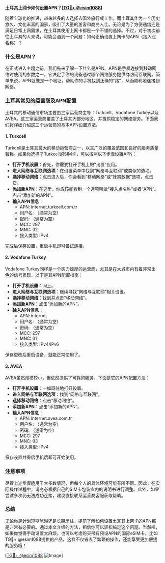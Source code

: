 **土耳其上网卡如何设置APN？[[TG💪+ @esim1088](https://t.me/s/esim1088)]**

随着全球化的推进，越来越多的人选择去国外旅行或工作。而土耳其作为一个历史悠久、文化丰富的国家，吸引了大量的游客和商务人士。无论是为了方便通信还是满足日常上网需求，在土耳其使用上网卡都是一个不错的选择。不过，对于初次前往土耳其的人来说，可能会遇到一个问题：如何正确设置上网卡的APN（接入点名称）？

### 什么是APN？
在正式进入主题之前，我们先来了解一下什么是APN。APN是手机连接到移动网络时使用的参数之一，它决定了你的设备通过哪个网络服务提供商访问互联网。简单来说，APN就像是一个地址，帮助你的手机找到正确的“路”，从而顺利地连接到网络。

### 土耳其常见的运营商及APN配置
土耳其的移动通信市场主要由三家运营商主导：Turkcell、Vodafone Turkey以及AVEA。这三家运营商覆盖了土耳其大部分地区，并提供稳定的网络服务。下面我们将详细介绍这三个运营商的基本APN设置方法。

#### 1. Turkcell
Turkcell是土耳其最大的移动运营商之一，以其广泛的覆盖范围和良好的服务质量著称。如果你选择了Turkcell的SIM卡，可以按照以下步骤设置APN：

- **打开手机设置**：首先，你需要打开手机上的“设置”应用。
- **进入网络与互联网选项**：在设置菜单中找到“网络与互联网”或类似的选项。
- **选择移动网络**：点击进入后，你会看到“移动网络”或“蜂窝数据”选项，点击它。
- **添加新APN**：在这里，你应该能看到一个选项叫做“接入点名称”或者“APN”。点击“添加新的APN”。
- **输入APN信息**：
  - APN: internet.turkcell.com.tr
  - 用户名: （通常为空）
  - 密码: （通常为空）
  - MCC: 297
  - MNC: 02
  - 接入类型: IPv4

完成后保存设置，重启手机即可尝试连接。

#### 2. Vodafone Turkey
Vodafone Turkey同样是一个实力雄厚的运营商，尤其是在大城市内有着非常出色的信号表现。以下是其APN配置指南：

- **打开手机设置**：同上。
- **进入网络与互联网选项**：继续寻找“网络与互联网”相关设置。
- **选择移动网络**：找到并点击“移动网络”。
- **添加新APN**：点击“添加新的APN”。
- **输入APN信息**：
  - APN: internet
  - 用户名: （通常为空）
  - 密码: （通常为空）
  - MCC: 297
  - MNC: 01
  - 接入类型: IPv4/IPv6

保存更改后重启设备，就能正常使用了。

#### 3. AVEA
AVEA虽然规模较小，但依然提供了可靠的服务。下面是它的APN配置方法：

- **打开手机设置**：一如既往地打开设置。
- **进入网络与互联网选项**：找到“网络与互联网”。
- **选择移动网络**：点击“移动网络”。
- **添加新APN**：点击“添加新的APN”。
- **输入APN信息**：
  - APN: internet.avea.com.tr
  - 用户名: （通常为空）
  - 密码: （通常为空）
  - MCC: 297
  - MNC: 03
  - 接入类型: IPv4

保存设置并重启手机后即可开始使用。

### 注意事项
尽管上述步骤适用于大多数情况，但每个人的具体环境可能有所不同。因此，在实际操作过程中，请务必根据自己的SIM卡包装盒内的说明书进行调整。此外，如果尝试多次仍无法成功连接，建议直接联系运营商客服获取帮助。

### 总结
无论你是计划短期旅游还是长期居住，提前了解如何设置土耳其上网卡的APN都是非常有必要的。通过本文介绍的方法，相信你可以轻松搞定这个问题。当然啦，如果你觉得手动设置太麻烦，也可以考虑购买带有预设APN的国际eSIM卡，比如TG💪+ @esim1088提供的产品，这样不仅省去了繁琐的操作，还能享受更加便捷的服务哦！

[[TG💪+ @esim1088](https://t.me/s/esim1088) ![Image](https://i.postimg.cc/4NQfJmqS/Snipaste-2025-05-13-00-14-12.png)]